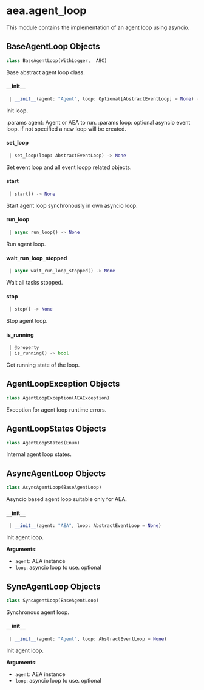 <a name="aea.agent_loop"></a>
# aea.agent`_`loop

This module contains the implementation of an agent loop using asyncio.

<a name="aea.agent_loop.BaseAgentLoop"></a>
## BaseAgentLoop Objects

```python
class BaseAgentLoop(WithLogger,  ABC)
```

Base abstract  agent loop class.

<a name="aea.agent_loop.BaseAgentLoop.__init__"></a>
#### `__`init`__`

```python
 | __init__(agent: "Agent", loop: Optional[AbstractEventLoop] = None) -> None
```

Init loop.

:params agent: Agent or AEA to run.
:params loop: optional asyncio event loop. if not specified a new loop will be created.

<a name="aea.agent_loop.BaseAgentLoop.set_loop"></a>
#### set`_`loop

```python
 | set_loop(loop: AbstractEventLoop) -> None
```

Set event loop and all event loopp related objects.

<a name="aea.agent_loop.BaseAgentLoop.start"></a>
#### start

```python
 | start() -> None
```

Start agent loop synchronously in own asyncio loop.

<a name="aea.agent_loop.BaseAgentLoop.run_loop"></a>
#### run`_`loop

```python
 | async run_loop() -> None
```

Run agent loop.

<a name="aea.agent_loop.BaseAgentLoop.wait_run_loop_stopped"></a>
#### wait`_`run`_`loop`_`stopped

```python
 | async wait_run_loop_stopped() -> None
```

Wait all tasks stopped.

<a name="aea.agent_loop.BaseAgentLoop.stop"></a>
#### stop

```python
 | stop() -> None
```

Stop agent loop.

<a name="aea.agent_loop.BaseAgentLoop.is_running"></a>
#### is`_`running

```python
 | @property
 | is_running() -> bool
```

Get running state of the loop.

<a name="aea.agent_loop.AgentLoopException"></a>
## AgentLoopException Objects

```python
class AgentLoopException(AEAException)
```

Exception for agent loop runtime errors.

<a name="aea.agent_loop.AgentLoopStates"></a>
## AgentLoopStates Objects

```python
class AgentLoopStates(Enum)
```

Internal agent loop states.

<a name="aea.agent_loop.AsyncAgentLoop"></a>
## AsyncAgentLoop Objects

```python
class AsyncAgentLoop(BaseAgentLoop)
```

Asyncio based agent loop suitable only for AEA.

<a name="aea.agent_loop.AsyncAgentLoop.__init__"></a>
#### `__`init`__`

```python
 | __init__(agent: "AEA", loop: AbstractEventLoop = None)
```

Init agent loop.

**Arguments**:

- `agent`: AEA instance
- `loop`: asyncio loop to use. optional

<a name="aea.agent_loop.SyncAgentLoop"></a>
## SyncAgentLoop Objects

```python
class SyncAgentLoop(BaseAgentLoop)
```

Synchronous agent loop.

<a name="aea.agent_loop.SyncAgentLoop.__init__"></a>
#### `__`init`__`

```python
 | __init__(agent: "Agent", loop: AbstractEventLoop = None)
```

Init agent loop.

**Arguments**:

- `agent`: AEA instance
- `loop`: asyncio loop to use. optional

